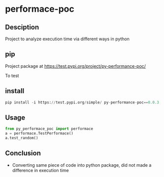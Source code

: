 # performace-poc

## Desciption
Project to analyze execution time via different ways in python

## pip
Project package at https://test.pypi.org/project/py-performance-poc/

To test

## install

```python
pip install -i https://test.pypi.org/simple/ py-performance-poc==0.0.3
```

## Usage

```python
from py_performace_poc import performace
a = performace.TestPerformace()
a.test_random()
```

## Conclusion
- Converting same piece of code into python package, did not made a difference in execution time 
